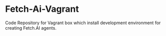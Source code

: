 # Fetch-Ai-Vagrant
Code Repository for Vagrant box which install development environment for creating Fetch.AI agents.
